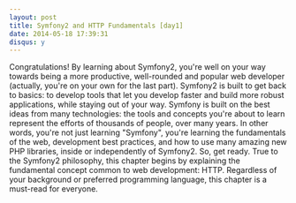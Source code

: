 ```yaml
---
layout: post
title: Symfony2 and HTTP Fundamentals [day1]
date: 2014-05-18 17:39:31
disqus: y
---
```


Congratulations! By learning about Symfony2, you're well on your way towards being a more productive, well-rounded and popular web developer (actually, you're on your own for the last part). Symfony2 is built to get back to basics: to develop tools that let you develop faster and build more robust applications, while staying out of your way. Symfony is built on the best ideas from many technologies: the tools and concepts you're about to learn represent the efforts of thousands of people, over many years. In other words, you're not just learning "Symfony", you're learning the fundamentals of the web, development best practices, and how to use many amazing new PHP libraries, inside or independently of Symfony2. So, get ready.
True to the Symfony2 philosophy, this chapter begins by explaining the fundamental concept common to web development: HTTP. Regardless of your background or preferred programming language, this chapter is a must-read for everyone.